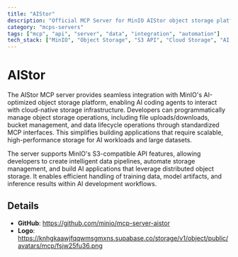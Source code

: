 ```yaml
---
title: "AIStor"
description: "Official MCP Server for MinIO AIStor object storage platform integration."
category: "mcps-servers"
tags: ["mcp", "api", "server", "data", "integration", "automation"]
tech_stack: ["MinIO", "Object Storage", "S3 API", "Cloud Storage", "AI Infrastructure"]
---
```


# AIStor

The AIStor MCP server provides seamless integration with MinIO's AI-optimized object storage platform, enabling AI coding agents to interact with cloud-native storage infrastructure. Developers can programmatically manage object storage operations, including file uploads/downloads, bucket management, and data lifecycle operations through standardized MCP interfaces. This simplifies building applications that require scalable, high-performance storage for AI workloads and large datasets.

The server supports MinIO's S3-compatible API features, allowing developers to create intelligent data pipelines, automate storage management, and build AI applications that leverage distributed object storage. It enables efficient handling of training data, model artifacts, and inference results within AI development workflows.

## Details

- **GitHub**: https://github.com/minio/mcp-server-aistor
- **Logo**: https://knhgkaawjfqqwmsgmxns.supabase.co/storage/v1/object/public/avatars/mcp/fsjw25fu36.png
